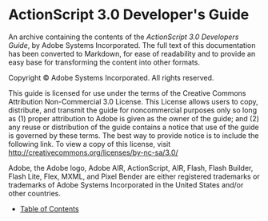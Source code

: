 # ActionScript 3.0 Developer's Guide

An archive containing the contents of the _ActionScript 3.0 Developers Guide_, by Adobe Systems Incorporated. The full text of this documentation has been converted to Markdown, for ease of readability and to provide an easy base for transforming the content into other formats.

Copyright ©️ Adobe Systems Incorporated. All rights reserved.

This guide is licensed for use under the terms of the Creative Commons Attribution Non-Commercial 3.0 License. This License allows users to copy, distribute, and transmit the guide for noncommercial purposes only so long as (1) proper attribution to Adobe is given as the owner of the guide; and (2) any reuse or distribution of the guide contains a notice that use of the guide is governed by these terms. The best way to provide notice is to include the following link. To view a copy of this license, visit http://creativecommons.org/licenses/by-nc-sa/3.0/

Adobe, the Adobe logo, Adobe AIR, ActionScript, AIR, Flash, Flash Builder, Flash Lite, Flex, MXML, and Pixel Bender are either registered trademarks or trademarks of Adobe Systems Incorporated in the United States and/or other countries.

- [Table of Contents](./index.md)
